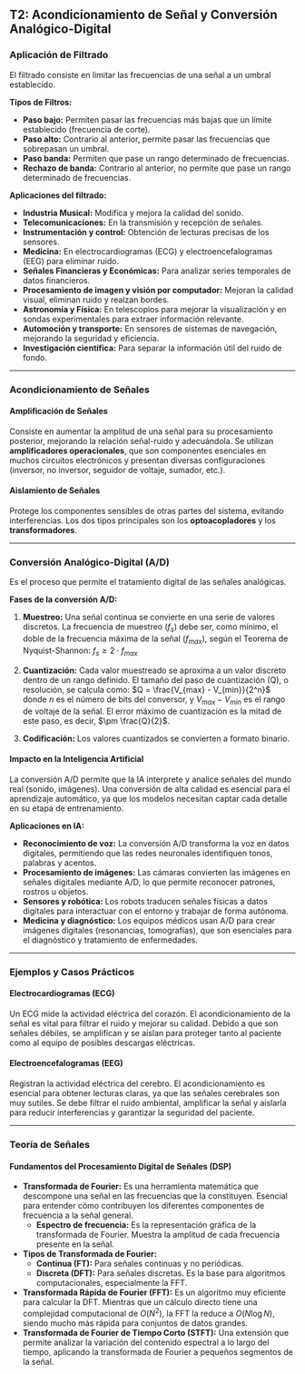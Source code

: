 
## T2: Acondicionamiento de Señal y Conversión Analógico-Digital
### Aplicación de Filtrado
El filtrado consiste en limitar las frecuencias de una señal a un umbral establecido.

**Tipos de Filtros:**
* **Paso bajo:** Permiten pasar las frecuencias más bajas que un límite establecido (frecuencia de corte).
* **Paso alto:** Contrario al anterior, permite pasar las frecuencias que sobrepasan un umbral.
* **Paso banda:** Permiten que pase un rango determinado de frecuencias.
* **Rechazo de banda:** Contrario al anterior, no permite que pase un rango determinado de frecuencias.

**Aplicaciones del filtrado:**

* **Industria Musical:** Modifica y mejora la calidad del sonido.
* **Telecomunicaciones:** En la transmisión y recepción de señales.
* **Instrumentación y control:** Obtención de lecturas precisas de los sensores.
* **Medicina:** En electrocardiogramas (ECG) y electroencefalogramas (EEG) para eliminar ruido.
* **Señales Financieras y Económicas:** Para analizar series temporales de datos financieros.
* **Procesamiento de imagen y visión por computador:** Mejoran la calidad visual, eliminan ruido y realzan bordes.
* **Astronomía y Física:** En telescopios para mejorar la visualización y en sondas experimentales para extraer información relevante.
* **Automoción y transporte:** En sensores de sistemas de navegación, mejorando la seguridad y eficiencia.
* **Investigación científica:** Para separar la información útil del ruido de fondo.

***

### Acondicionamiento de Señales

#### Amplificación de Señales

Consiste en aumentar la amplitud de una señal para su procesamiento posterior, mejorando la relación señal-ruido y adecuándola. Se utilizan **amplificadores operacionales**, que son componentes esenciales en muchos circuitos electrónicos y presentan diversas configuraciones (inversor, no inversor, seguidor de voltaje, sumador, etc.).

#### Aislamiento de Señales

Protege los componentes sensibles de otras partes del sistema, evitando interferencias. Los dos tipos principales son los **optoacopladores** y los **transformadores**.

***

### Conversión Analógico-Digital (A/D)

Es el proceso que permite el tratamiento digital de las señales analógicas.

**Fases de la conversión A/D:**

1.  **Muestreo:** Una señal continua se convierte en una serie de valores discretos. La frecuencia de muestreo ($f_s$) debe ser, como mínimo, el doble de la frecuencia máxima de la señal ($f_{max}$), según el Teorema de Nyquist-Shannon: $f_s \ge 2 \cdot f_{max}$

2.  **Cuantización:** Cada valor muestreado se aproxima a un valor discreto dentro de un rango definido. El tamaño del paso de cuantización (Q), o resolución, se calcula como:
    $Q  = \frac{V_{max} - V_{min}}{2^n}$ 
    donde *n* es el número de bits del conversor, y $V_{max} - V_{min}$ es el rango de voltaje de la señal. El error máximo de cuantización es la mitad de este paso, es decir, $\pm \frac{Q}{2}$.
3.  **Codificación:** Los valores cuantizados se convierten a formato binario.

#### Impacto en la Inteligencia Artificial

La conversión A/D permite que la IA interprete y analice señales del mundo real (sonido, imágenes). Una conversión de alta calidad es esencial para el aprendizaje automático, ya que los modelos necesitan captar cada detalle en su etapa de entrenamiento.

**Aplicaciones en IA:**

* **Reconocimiento de voz:** La conversión A/D transforma la voz en datos digitales, permitiendo que las redes neuronales identifiquen tonos, palabras y acentos.
* **Procesamiento de imágenes:** Las cámaras convierten las imágenes en señales digitales mediante A/D, lo que permite reconocer patrones, rostros u objetos.
* **Sensores y robótica:** Los robots traducen señales físicas a datos digitales para interactuar con el entorno y trabajar de forma autónoma.
* **Medicina y diagnóstico:** Los equipos médicos usan A/D para crear imágenes digitales (resonancias, tomografías), que son esenciales para el diagnóstico y tratamiento de enfermedades.

***

### Ejemplos y Casos Prácticos

#### Electrocardiogramas (ECG)

Un ECG mide la actividad eléctrica del corazón. El acondicionamiento de la señal es vital para filtrar el ruido y mejorar su calidad. Debido a que son señales débiles, se amplifican y se aíslan para proteger tanto al paciente como al equipo de posibles descargas eléctricas.

#### Electroencefalogramas (EEG)

Registran la actividad eléctrica del cerebro. El acondicionamiento es esencial para obtener lecturas claras, ya que las señales cerebrales son muy sutiles. Se debe filtrar el ruido ambiental, amplificar la señal y aislarla para reducir interferencias y garantizar la seguridad del paciente.

***

### Teoría de Señales

#### Fundamentos del Procesamiento Digital de Señales (DSP)

* **Transformada de Fourier:** Es una herramienta matemática que descompone una señal en las frecuencias que la constituyen. Esencial para entender cómo contribuyen los diferentes componentes de frecuencia a la señal general.
    * **Espectro de frecuencia:** Es la representación gráfica de la transformada de Fourier. Muestra la amplitud de cada frecuencia presente en la señal.
* **Tipos de Transformada de Fourier:**
    * **Continua (FT):** Para señales continuas y no periódicas.
    * **Discreta (DFT):** Para señales discretas. Es la base para algoritmos computacionales, especialmente la FFT.
* **Transformada Rápida de Fourier (FFT):** Es un algoritmo muy eficiente para calcular la DFT. Mientras que un cálculo directo tiene una complejidad computacional de $O(N^2)$, la FFT la reduce a $O(N \log N)$, siendo mucho más rápida para conjuntos de datos grandes.
* **Transformada de Fourier de Tiempo Corto (STFT):** Una extensión que permite analizar la variación del contenido espectral a lo largo del tiempo, aplicando la transformada de Fourier a pequeños segmentos de la señal.
